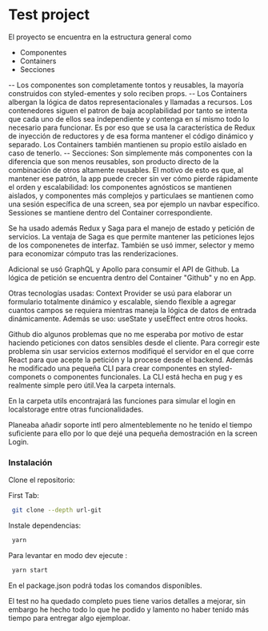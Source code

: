 # Test project


El proyecto se encuentra en la estructura general como

  - Componentes
  - Containers
  - Secciones
  
  -- Los componentes son completamente tontos y reusables, la mayoría construidos con styled-ementes y solo reciben props.
-- Los Containers albergan la lógica de datos representacionales y llamadas a recursos. Los contenedores siguen el patron de baja acoplabilidad por tanto se intenta que cada uno de ellos sea independiente y contenga en sí mismo todo lo necesario para funcionar. Es por eso que se usa la característica de Redux de inyección de reductores y de esa forma mantener el código dinámico y separado. Los Containers también mantienen su propio estilo aislado en caso de tenerlo. 
-- Secciones: Son simplemente más componentes con la diferencia que son menos reusables, son producto directo de la combinación de otros altamente reusables. El motivo de esto es que, al mantener ese patrón, la app puede crecer sin ver cómo pierde rápidamente el orden y escalabilidad: los componentes agnósticos se mantienen aislados, y componentes más complejos y particulaes se mantienen como una sesión específica de una screen, sea por ejemplo un navbar específico. Sessiones se mantiene dentro del Container correspondiente.

Se ha usado además Redux y Saga para el manejo de estado y petición de servicios. La ventaja de Saga es que permite mantener las peticiones lejos de los componenetes de interfaz. También se usó immer, selector y memo para economizar cómputo tras las renderizaciones. 

Adicional se usó GraphQL y Apollo para consumir el API de Github. La lógica de petición se encuentra dentro del Container "Github" y no en App.

Otras tecnologías usadas: Context Provider se usú para elaborar un formulario totalmente dinámico y escalable, siendo flexible a agregar cuantos campos se requiera mientras maneja la lógica de datos de entrada dinámicamente. Además se uso: useState y useEffect entre otros hooks.

Github dio algunos problemas que no me esperaba por motivo de estar haciendo peticiones con datos sensibles desde el cliente. Para corregir este problema sin usar servicios externos modifiqué el servidor en el que corre React para que acepte la petición y la procese desde el backend. Además he modificado una pequeña CLI para crear componentes en styled-componets o componentes funcionales. La CLI está hecha en pug y es realmente simple pero útil.Vea la carpeta internals.

En la carpeta utils encontrajará las funciones para simular el login en localstorage entre otras funcionalidades.

Planeaba añadir soporte intl pero almenteblemente no he tenido el tiempo suficiente para ello por lo que dejé una pequeña demostración en la screen Login.








### Instalación


Clone el repositorio:

First Tab:
```sh
 git clone --depth url-git
```
Instale dependencias: 
```sh
 yarn
```

Para levantar en modo dev ejecute :
```sh
 yarn start 
```
En el package.json podrá todas los comandos disponibles.

El test no ha quedado completo pues tiene varios detalles a mejorar, sin embargo he hecho todo lo que he podido y lamento no haber tenido más tiempo para entregar algo ejemploar.
